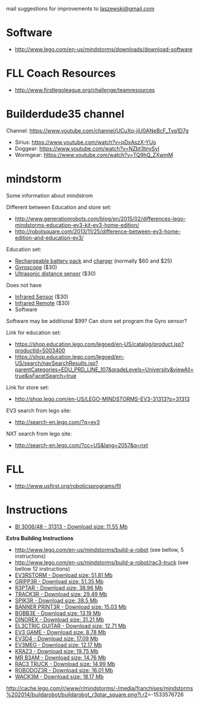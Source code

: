 mail suggestions for improvements to <laszewski@gmail.com>

Software
========

-   <http://www.lego.com/en-us/mindstorms/downloads/download-software>

FLL Coach Resources
===================

-   <http://www.firstlegoleague.org/challenge/teamresources>

Builderdude35 channel
=====================

Channel: <https://www.youtube.com/channel/UCuXq-jiU0ANeBcF_Tvq1D7g>

-   Sirius: <https://www.youtube.com/watch?v=pDxAszX-YUo>
-   Doggear: <https://www.youtube.com/watch?v=NZbt3tnySyI>
-   Wormgear: <https://www.youtube.com/watch?v=TQ9hQ_ZXwmM>

mindstorm
=========

Some information about mindstrom

Different between Education and store set:

-   <http://www.generationrobots.com/blog/en/2015/02/differences-lego-mindstorms-education-ev3-kit-ev3-home-edition/>
-   <http://robotsquare.com/2013/11/25/difference-between-ev3-home-edition-and-education-ev3/>

Education set:

-   [Rechargeable battery
    pack](https://shop.education.lego.com/legoed/en-US/catalog/product.jsp?productId=5003400)
    and
    [charger](http://shop.lego.com/en-US/LEGO-Power-Functions-Transformer-Charger-10VDC-8887)
    (normally \$60 and \$25)
-   [Gyroscope](http://shop.lego.com/en-US/EV3-Gyro-Sensor-45505) (\$30)
-   [Ultrasonic distance
    sensor](http://shop.lego.com/en-US/EV3-Ultrasonic-Sensor-45504)
    (\$30)

Does not have

-   [Infrared
    Sensor](http://shop.lego.com/en-US/EV3-Infrared-Sensor-45509) (\$30)
-   [Infrared
    Remote](http://shop.lego.com/en-US/EV3-Infrared-Beacon-45508) (\$30)
-   Software

Software may be additional \$99? Can store set program the Gyro sensor?

Link for education set:

-   <https://shop.education.lego.com/legoed/en-US/catalog/product.jsp?productId=5003400>
-   <https://shop.education.lego.com/legoed/en-US/search/navSearchResults.jsp?parentCategories=EDU_PRD_LINE_107&gradeLevels=University&viewAll=true&isFacetSearch=true>

Link for store set:

-   <http://shop.lego.com/en-US/LEGO-MINDSTORMS-EV3-31313?p=31313>

EV3 search from lego site:

-   <http://search-en.lego.com/?q=ev3>

NXT search from lego site:

-   <http://search-en.lego.com/?cc=US&lang=2057&q=nxt>

FLL
===

-   <http://www.usfirst.org/roboticsprograms/fll>

Instructions
============

-   [BI 3006/48 - 31313 - Download size: 11.55
    Mb](http://cache.lego.com/bigdownloads/buildinginstructions/6124045.pdf)

**Extra Building Instructions**

-   <http://www.lego.com/en-us/mindstorms/build-a-robot> (see bellow, 5
    instructions)
-   <http://www.lego.com/en-us/mindstorms/build-a-robot/rac3-truck> (see
    bellow 12 instructions)
-   [EV3RSTORM - Download size: 51.81
    Mb](http://cache.lego.com/r/service/-/media/franchises/mindstorms%202014/downloads/bi/ev3rstorm.pdf?l.r2=-812282288)
-   [GRIPP3R - Download size: 51.35
    Mb](http://cache.lego.com/r/service/-/media/franchises/mindstorms%202014/downloads/bi/gripp3r.pdf?l.r2=-1273607663)
-   [R3PTAR - Download size: 38.96
    Mb](http://cache.lego.com/r/service/-/media/franchises/mindstorms%202014/downloads/bi/r3ptar.pdf?l.r2=-750190437)
-   [TRACK3R - Download size: 29.49
    Mb](http://cache.lego.com/r/service/-/media/franchises/mindstorms%202014/downloads/bi/track3r.pdf?l.r2=646082317)
-   [SPIK3R - Download size: 38.5
    Mb](http://cache.lego.com/r/service/-/media/franchises/mindstorms%202014/downloads/bi/spik3r.pdf?l.r2=1362565852)
-   [BANNER PRINT3R - Download size: 15.03
    Mb](http://cache.lego.com/r/service/-/media/franchises/mindstorms%202014/downloads/bi/banner%20print3r.pdf?l.r2=1180983804)
-   [BOBB3E - Download size: 13.19
    Mb](http://cache.lego.com/r/service/-/media/franchises/mindstorms%202014/downloads/bi/bobb3e.pdf?l.r2=-710951428)
-   [DINOREX - Download size: 31.21
    Mb](http://cache.lego.com/r/service/-/media/franchises/mindstorms%202014/downloads/bi/dinor3x.pdf?l.r2=-538188297)
-   [EL3CTRIC GUITAR - Download size: 12.71
    Mb](http://cache.lego.com/r/service/-/media/franchises/mindstorms%202014/downloads/bi/el3ctric%20guitar.pdf?l.r2=1702617083)
-   [EV3 GAME - Download size: 8.78
    Mb](http://cache.lego.com/r/service/-/media/franchises/mindstorms%202014/downloads/bi/ev3game.pdf?l.r2=-2067649205)
-   [EV3D4 - Download size: 17.09
    Mb](http://cache.lego.com/r/service/-/media/franchises/mindstorms%202014/downloads/bi/ev3d4.pdf?l.r2=-826503237)
-   [EV3MEG - Download size: 12.17
    Mb](http://cache.lego.com/r/service/-/media/franchises/mindstorms%202014/downloads/bi/ev3meg.pdf?l.r2=-2038714027)
-   [KRAZ3 - Download size: 19.75
    Mb](http://cache.lego.com/r/service/-/media/franchises/mindstorms%202014/downloads/bi/kraz3.pdf?l.r2=1532047354)
-   [MR B3AM - Download size: 14.76
    Mb](http://cache.lego.com/r/service/-/media/franchises/mindstorms%202014/downloads/bi/mr-b3am.pdf?l.r2=158931146)
-   [RAC3 TRUCK - Download size: 14.99
    Mb](http://cache.lego.com/r/service/-/media/franchises/mindstorms%202014/downloads/bi/rac3%20truck.pdf?l.r2=-658589770)
-   [ROBODOZ3R - Download size: 16.01
    Mb](http://cache.lego.com/r/service/-/media/franchises/mindstorms%202014/downloads/bi/robodoz3r.pdf?l.r2=758395920)
-   [WACK3M - Download size: 18.17
    Mb](http://cache.lego.com/r/service/-/media/franchises/mindstorms%202014/downloads/bi/wack3m.pdf?l.r2=-1537718406)

<http://cache.lego.com/r/www/r/mindstorms/-/media/franchises/mindstorms%202014/buildarobot/buildarobot_r3ptar_square.png?l.r2>=-1533576726
